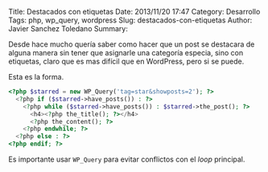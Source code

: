 Title: Destacados con etiquetas
Date: 2013/11/20 17:47
Category: Desarrollo
Tags: php, wp_query, wordpress
Slug: destacados-con-etiquetas
Author: Javier Sanchez Toledano
Summary:

Desde hace mucho quería saber como hacer que un post se destacara de alguna manera sin tener que asignarle una categoría especia, sino con etiquetas, claro que es mas difícil que en WordPress, pero si se puede.

Esta es la forma.

```php
<?php $starred = new WP_Query('tag=star&showposts=2'); ?>
  <?php if ($starred->have_posts()) : ?>
    <?php while ($starred->have_posts()) : $starred->the_post(); ?>
      <h4><?php the_title(); ?></h4>
      <?php the_content(); ?>
    <?php endwhile; ?>
  <?php else : ?>
<?php endif; ?>
```

Es importante usar `WP_Query` para evitar conflictos con el *loop* principal.
